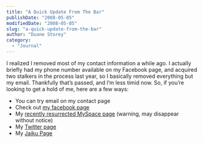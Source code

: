 ```yaml
---
title: "A Quick Update From The Bar"
publishDate: "2008-05-05"
modifiedDate: "2008-05-05"
slug: "a-quick-update-from-the-bar"
author: "Duane Storey"
category:
  - "Journal"
---
```


I realized I removed most of my contact information a while ago. I actually briefly had my phone number available on my Facebook page, and acquired two stalkers in the process last year, so I basically removed everything but my email. Thankfully that’s passed, and I’m less timid now. So, if you’re looking to get a hold of me, here are a few ways:

- You can try email on my contact page
- Check out [my facebook page](http://www.facebook.com/profile.php?id=626915636)
- My [recently resurrected MySpace page](http://www.myspace.com/duanestorey) (warning, may disappear without notice)
- My [Twitter page](http://twitter.com/duanestorey)
- My [Jaiku Page](http://duanestorey.jaiku.com/)